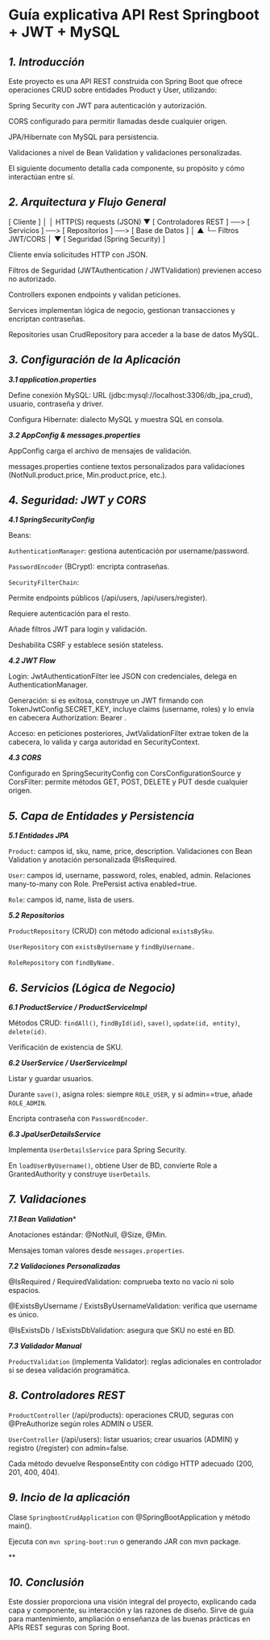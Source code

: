 

# Guía explicativa API Rest Springboot + JWT + MySQL



## ***1. Introducción***

Este proyecto es una API REST construida con Spring Boot que ofrece operaciones CRUD sobre entidades Product y User, utilizando:

Spring Security con JWT para autenticación y autorización.

CORS configurado para permitir llamadas desde cualquier origen.

JPA/Hibernate con MySQL para persistencia.

Validaciones a nivel de Bean Validation y validaciones personalizadas.

El siguiente documento detalla cada componente, su propósito y cómo interactúan entre sí.

## ***2. Arquitectura y Flujo General***

[ Cliente ]
    │
    │ HTTP(S) requests (JSON)
    ▼
[ Controladores REST ] ──> [ Servicios ] ──> [ Repositorios ] ──> [ Base de Datos ]
    │                         ▲
    └─ Filtros JWT/CORS       │
                              ▼
                       [ Seguridad (Spring Security) ]

Cliente envía solicitudes HTTP con JSON.

Filtros de Seguridad (JWTAuthentication / JWTValidation) previenen acceso no autorizado.

Controllers exponen endpoints y validan peticiones.

Services implementan lógica de negocio, gestionan transacciones y encriptan contraseñas.

Repositories usan CrudRepository para acceder a la base de datos MySQL.

## ***3. Configuración de la Aplicación***

***3.1 application.properties***

Define conexión MySQL: URL (jdbc:mysql://localhost:3306/db_jpa_crud), usuario, contraseña y driver.

Configura Hibernate: dialecto MySQL y muestra SQL en consola.

***3.2 AppConfig & messages.properties***

AppConfig carga el archivo de mensajes de validación.

messages.properties contiene textos personalizados para validaciones (NotNull.product.price, Min.product.price, etc.).

## ***4. Seguridad: JWT y CORS***

***4.1 SpringSecurityConfig***

Beans:

`AuthenticationManager`: gestiona autenticación por username/password.

``PasswordEncoder`` (BCrypt): encripta contraseñas.

``SecurityFilterChain``:

Permite endpoints públicos (/api/users, /api/users/register).

Requiere autenticación para el resto.

Añade filtros JWT para login y validación.

Deshabilita CSRF y establece sesión stateless.

***4.2 JWT Flow***

Login: JwtAuthenticationFilter lee JSON con credenciales, delega en AuthenticationManager.

Generación: si es exitosa, construye un JWT firmando con TokenJwtConfig.SECRET_KEY, incluye claims (username, roles) y lo envía en cabecera Authorization: Bearer <token>.

Acceso: en peticiones posteriores, JwtValidationFilter extrae token de la cabecera, lo valida y carga autoridad en SecurityContext.

***4.3 CORS***

Configurado en SpringSecurityConfig con CorsConfigurationSource y CorsFilter: permite métodos GET, POST, DELETE y PUT desde cualquier origen.

## ***5. Capa de Entidades y Persistencia***

***5.1 Entidades JPA***

``Product``: campos id, sku, name, price, description. Validaciones con Bean Validation y anotación personalizada @IsRequired.

``User``: campos id, username, password, roles, enabled, admin. Relaciones many-to-many con Role.  PrePersist activa enabled=true.

``Role``: campos id, name, lista de users.

***5.2 Repositorios***

``ProductRepository`` (CRUD) con método adicional ``existsBySku``.

``UserRepository`` con ``existsByUsername`` y ``findByUsername.``

``RoleRepository`` con ``findByName.``

## ***6. Servicios (Lógica de Negocio)***

***6.1 ProductService / ProductServiceImpl***

Métodos CRUD: ``findAll()``, ``findById(id)``, ``save()``, ``update(id, entity)``, ``delete(id)``.

Verificación de existencia de SKU.

***6.2 UserService / UserServiceImpl***

Listar y guardar usuarios.

Durante ``save()``, asigna roles: siempre ``ROLE_USER``, y si admin==true, añade ``ROLE_ADMIN``.

Encripta contraseña con ``PasswordEncoder``.

***6.3 JpaUserDetailsService***

Implementa ``UserDetailsService`` para Spring Security.

En ``loadUserByUsername()``, obtiene User de BD, convierte Role a GrantedAuthority y construye ``UserDetails``.

## ***7. Validaciones***

***7.1 Bean Validation****

Anotaciones estándar: @NotNull, @Size, @Min.

Mensajes toman valores desde ``messages.properties``.

***7.2 Validaciones Personalizadas***

@IsRequired / RequiredValidation: comprueba texto no vacío ni solo espacios.

@ExistsByUsername / ExistsByUsernameValidation: verifica que username es único.

@IsExistsDb / IsExistsDbValidation: asegura que SKU no esté en BD.

***7.3 Validador Manual***

``ProductValidation`` (implementa Validator): reglas adicionales en controlador si se desea validación programática.

## ***8. Controladores REST***

``ProductController`` (/api/products): operaciones CRUD, seguras con @PreAuthorize según roles ADMIN o USER.

``UserController`` (/api/users): listar usuarios; crear usuarios (ADMIN) y registro (/register) con admin=false.

Cada método devuelve ResponseEntity con código HTTP adecuado (200, 201, 400, 404).

## *9. Incio de la aplicación*

Clase ``SpringbootCrudApplication`` con @SpringBootApplication y método main().

Ejecuta con ``mvn spring-boot:run`` o generando JAR con mvn package.


**

## *10. Conclusión*


Este dossier proporciona una visión integral del proyecto, explicando cada capa y componente, su interacción y las razones de diseño. Sirve de guía para mantenimiento, ampliación o enseñanza de las buenas prácticas en APIs REST seguras con Spring Boot.

